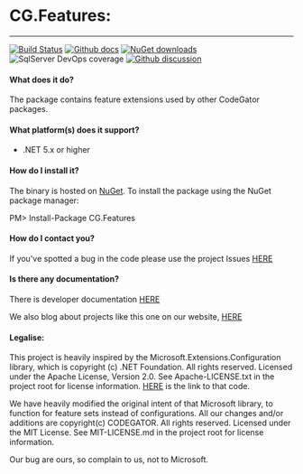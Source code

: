 # CG.Features: 
---
[![Build Status](https://dev.azure.com/codegator/CG.Features/_apis/build/status/CodeGator.CG.Features?branchName=main)](https://dev.azure.com/codegator/CG.Features/_build/latest?definitionId=53&branchName=main)
[![Github docs](https://img.shields.io/static/v1?label=Documentation&message=online&color=blue)](https://codegator.github.io/CG.Features/)
[![NuGet downloads](https://img.shields.io/nuget/dt/CG.Features.svg?style=flat)](https://nuget.org/packages/CG.Features)
![SqlServer DevOps coverage](https://img.shields.io/azure-devops/coverage/codegator/CG.Features/53)
[![Github discussion](https://img.shields.io/badge/Discussion-online-blue)](https://github.com/CodeGator/CG.Features/discussions)

#### What does it do?
The package contains feature extensions used by other CodeGator packages.

#### What platform(s) does it support?
* .NET 5.x or higher

#### How do I install it?
The binary is hosted on [NuGet](https://www.nuget.org/packages/CG.Features/). To install the package using the NuGet package manager:

PM> Install-Package CG.Features

#### How do I contact you?
If you've spotted a bug in the code please use the project Issues [HERE](https://github.com/CodeGator/CG.Features/issues)

#### Is there any documentation?
There is developer documentation [HERE](https://codegator.github.io/CG.Features/)

We also blog about projects like this one on our website, [HERE](http://www.codegator.com)

#### Legalise:
This project is heavily inspired by the Microsoft.Extensions.Configuration library, which is copyright (c) .NET Foundation. All rights reserved. Licensed under the Apache License, Version 2.0. See Apache-LICENSE.txt in the project root for license information. [HERE](https://github.com/aspnet/Configuration) is the link to that code.

We have heavily modified the original intent of that Microsoft library, to function for feature sets instead of configurations. All our changes and/or additions are copyright(c) CODEGATOR. All rights reserved. Licensed under the MIT License. See MIT-LICENSE.md in the project root for license information.

Our bug are ours, so complain to us, not to Microsoft.